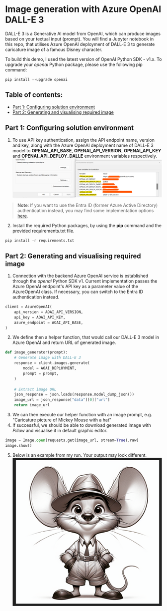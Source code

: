 # Image generation with Azure OpenAI DALL-E 3
DALL-E 3 is a Generative AI model from OpenAI, which can produce images based on your textual input (prompt). You will find a Jupyter notebook in this repo, that utilises Azure OpenAI deployment of DALL-E 3 to generate caricature image of a famous Disney character.

To build this demo, I used the latest version of OpenAI Python SDK - v1.x. To upgrade your _openai_ Python package, please use the following pip command:
```
pip install --upgrade openai
```

## Table of contents:
- [Part 1: Configuring solution environment](https://github.com/LazaUK/AOAI-DALL-E-3-SDKv1/tree/main?tab=readme-ov-file#part-1-configuring-solution-environment)
- [Part 2: Generating and visualising required image](https://github.com/LazaUK/AOAI-DALL-E-3-SDKv1/tree/main?tab=readme-ov-file#part-2-generating-and-visualising-required-image)

## Part 1: Configuring solution environment
1. To use API key authentication, assign the API endpoint name, version and key, along with the Azure OpenAI deployment name of DALL-E 3 model to **OPENAI_API_BASE**, **OPENAI_API_VERSION**, **OPENAI_API_KEY** and **OPENAI_API_DEPLOY_DALLE** environment variables respectively.
![screenshot_1.1_environment](images/environment_var.png)
>**Note**: If you want to use the Entra ID (former Azure Active Directory) authentication instead, you may find some implementation options [here](https://github.com/LazaUK/AOAI-EntraIDAuth-SDKv1).
2. Install the required Python packages, by using the **pip** command and the provided requirements.txt file.
```
pip install -r requirements.txt
```

## Part 2: Generating and visualising required image
1. Connection with the backend Azure OpenAI service is established through the _openai_ Python SDK v1. Current implementation passes the Azure OpenAI endpoint's API key as a parameter value of the AzureOpenAI class. If necessary, you can switch to the Entra ID authentication instead.
``` Python
client = AzureOpenAI(
    api_version = AOAI_API_VERSION,
    api_key = AOAI_API_KEY,
    azure_endpoint = AOAI_API_BASE,
)
```
2. We define then a helper function, that would call our DALL-E 3 model in Azure OpenAI and return URL of generated image.
``` Python
def image_generator(prompt):
    # Generate image with DALL-E 3
    response = client.images.generate(
        model = AOAI_DEPLOYMENT,
        prompt = prompt,
    )
    
    # Extract image URL
    json_response = json.loads(response.model_dump_json())
    image_url = json_response["data"][0]["url"]
    return image_url
```
3. We can then execute our helper function with an image prompt, e.g. "Caricature picture of Mickey Mouse with a hat"
4. If successful, we should be able to download generated image with _Pillow_ and visualise it in default graphic editor.
``` Python
image = Image.open(requests.get(image_url, stream=True).raw)
image.show()
```
5. Below is an example from my run. Your output may look different. 
![dalle3_image](/images/dalle3_generated.png)
